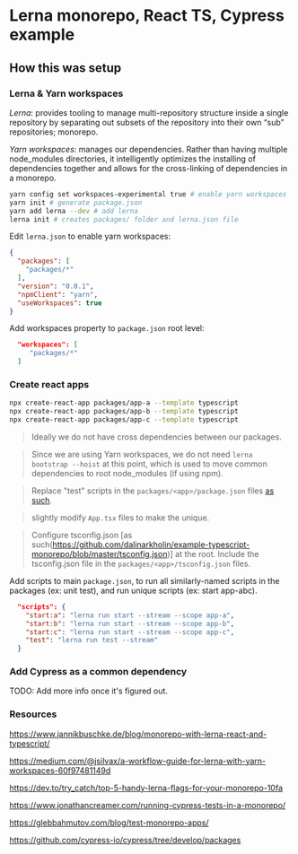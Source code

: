 # Lerna monorepo, React TS, Cypress example

## How this was setup

### Lerna & Yarn workspaces

*Lerna*: provides tooling to manage multi-repository structure inside a single repository by separating out subsets of the repository into their own “sub” repositories; monorepo.

*Yarn workspaces*:  manages our dependencies. Rather than having multiple node_modules directories, it intelligently optimizes the installing of dependencies together and allows for the cross-linking of dependencies in a monorepo.



```bash
yarn config set workspaces-experimental true # enable yarn workspaces
yarn init # generate package.json
yarn add lerna --dev # add lerna
lerna init # creates packages/ folder and lerna.json file
```

Edit `lerna.json` to enable yarn workspaces:
```json
{
  "packages": [
    "packages/*"
  ],
  "version": "0.0.1",
  "npmClient": "yarn",
  "useWorkspaces": true
}
```

Add workspaces property to `package.json` root level:
```json
  "workspaces": [
     "packages/*"
  ]  
``` 

### Create react apps
```bash
npx create-react-app packages/app-a --template typescript
npx create-react-app packages/app-b --template typescript
npx create-react-app packages/app-c --template typescript
```

> Ideally we do not have cross dependencies between our packages.

> Since we are using Yarn workspaces, we do not need `lerna bootstrap --hoist` at this point, which is used to move common dependencies to root node_modules (if using npm).

> Replace "test" scripts in the `packages/<app>/package.json` files [as such](https://github.com/facebook/create-react-app/issues/1137#issuecomment-279180815).

> slightly modify `App.tsx` files to make the unique.

> Configure tsconfig.json [as such(https://github.com/dalinarkholin/example-typescript-monorepo/blob/master/tsconfig.json)] at the root. Include the tsconfig.json file in the `packages/<app>/tsconfig.json` files.


Add scripts to main `package.json`, to run all similarly-named scripts in the packages (ex: unit test), and run unique scripts (ex: start app-abc).  
```json
  "scripts": {
    "start:a": "lerna run start --stream --scope app-a",
    "start:b": "lerna run start --stream --scope app-b",
    "start:c": "lerna run start --stream --scope app-c",
    "test": "lerna run test --stream"
  }
```



### Add Cypress as a common dependency

TODO: Add more info once it's figured out.

### Resources

https://www.jannikbuschke.de/blog/monorepo-with-lerna-react-and-typescript/

https://medium.com/@jsilvax/a-workflow-guide-for-lerna-with-yarn-workspaces-60f97481149d

https://dev.to/try_catch/top-5-handy-lerna-flags-for-your-monorepo-10fa

https://www.jonathancreamer.com/running-cypress-tests-in-a-monorepo/

https://glebbahmutov.com/blog/test-monorepo-apps/

https://github.com/cypress-io/cypress/tree/develop/packages